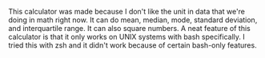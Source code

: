 This calculator was made because I don't like the unit in data that we're doing in math right now. It can do mean, median, mode, standard deviation, and interquartile range. It can also square numbers. A neat feature of this calculator is that it only works on UNIX systems with bash specifically. I tried this with zsh and it didn't work because of certain bash-only features.

